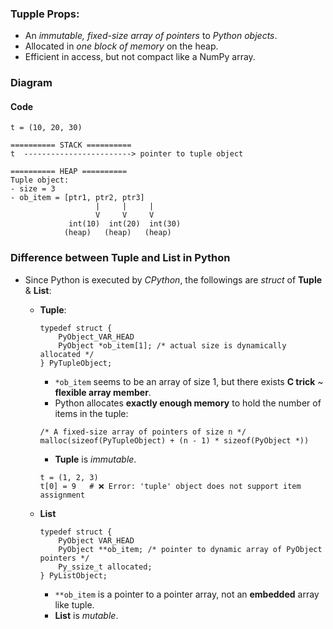 ### Tupple Props:
- An *immutable, fixed-size array of pointers* to *Python objects*.
- Allocated in *one block of memory* on the heap.
- Efficient in access, but not compact like a NumPy array.

### Diagram

#### Code
```
t = (10, 20, 30)
```

```
========== STACK ==========
t  ------------------------> pointer to tuple object

========== HEAP ==========
Tuple object:
- size = 3
- ob_item = [ptr1, ptr2, ptr3]
                   |     |     |
                   V     V     V
             int(10)  int(20)  int(30)
            (heap)   (heap)   (heap)

```

### Difference between Tuple and List in Python
- Since Python is executed by *CPython*, the followings are *struct* of **Tuple** & **List**:
    - **Tuple**:
        ```
        typedef struct {
            PyObject_VAR_HEAD
            PyObject *ob_item[1]; /* actual size is dynamically allocated */
        } PyTupleObject;
        ```
        - `*ob_item` seems to be an array of size 1, but there exists **C trick** ~ **flexible array member**.
        - Python allocates **exactly enough memory** to hold the number of items in the tuple:
        ```
        /* A fixed-size array of pointers of size n */
        malloc(sizeof(PyTupleObject) + (n - 1) * sizeof(PyObject *)) 
        ```
        - **Tuple** is *immutable*.
        ```
        t = (1, 2, 3)
        t[0] = 9   # ❌ Error: 'tuple' object does not support item assignment
        ```

    - **List**
        ```
        typedef struct {
            PyObject VAR_HEAD
            PyObject **ob_item; /* pointer to dynamic array of PyObject pointers */
            Py_ssize_t allocated;
        } PyListObject;
        ```
        - `**ob_item` is a pointer to a pointer array, not an **embedded** array like tuple.
        - **List** is *mutable*.